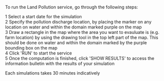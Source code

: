 To run the Land Pollution service, go through the following steps:  

1 Select a start date for the simulation  
2 Specify the pollution discharge location, by placing the marker on any location on water and within the domain marked purple on the map  
3 Draw a rectangle in the map where the area you want to evauluate is (e.g. farm location) by using the drawing tool in the top left part of the map. This should be done on water and within the domain marked by the purple bounding box on the map  
4 Click 'RUN' to start the service  
5 Once the computation is finished, click 'SHOW RESULTS' to access the information bulletin with the results of your simulation  

Each simulations takes 30 minutes indicatively
